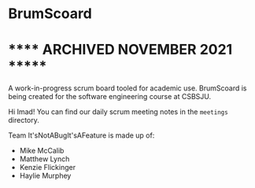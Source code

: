 # BrumScoard

# **** ARCHIVED NOVEMBER 2021 *****

A work-in-progress scrum board tooled for academic use. BrumScoard is being created for the software engineering course at CSBSJU.

Hi Imad! You can find our daily scrum meeting notes in the `meetings` directory.

Team It'sNotABugIt'sAFeature is made up of:
- Mike McCalib
- Matthew Lynch
- Kenzie Flickinger
- Haylie Murphey
